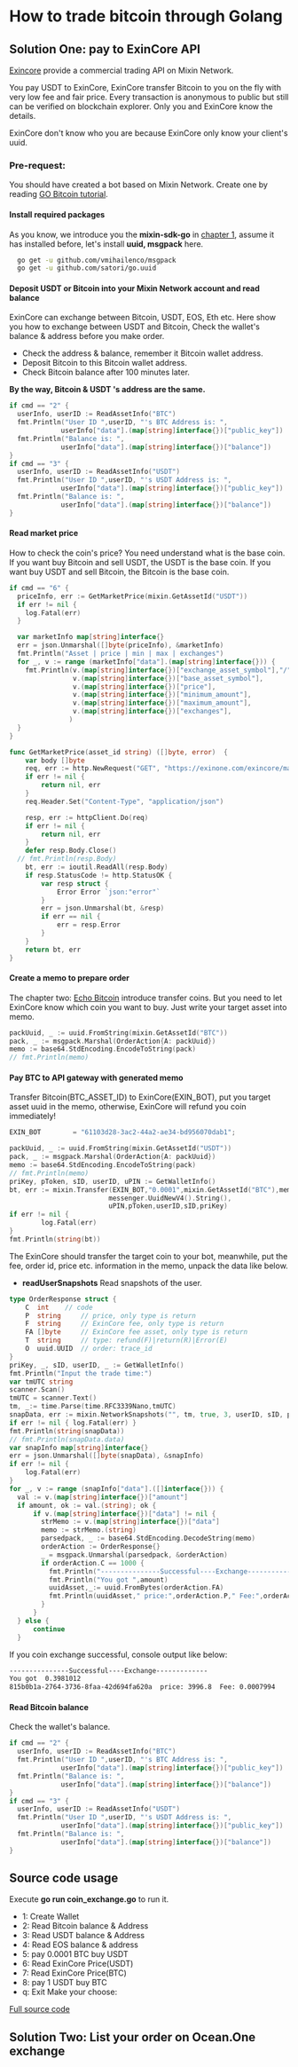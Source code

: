 # How to trade bitcoin through Golang

## Solution One: pay to ExinCore API
[Exincore](https://github.com/exinone/exincore) provide a commercial trading API on Mixin Network.

You pay USDT to ExinCore, ExinCore transfer Bitcoin to you on the fly with very low fee and fair price. Every transaction is anonymous to public but still can be verified on blockchain explorer. Only you and ExinCore know the details.

ExinCore don't know who you are because ExinCore only know your client's uuid.

### Pre-request:
You should  have created a bot based on Mixin Network. Create one by reading [GO Bitcoin tutorial](https://github.com/wenewzhang/mixin_labs-go-bot).

#### Install required packages
As you know, we introduce you the **mixin-sdk-go** in [chapter 1](https://github.com/wenewzhang/mixin_labs-go-bot/blob/master/README.md), assume it has installed before, let's install **uuid, msgpack** here.
```bash
  go get -u github.com/vmihailenco/msgpack
  go get -u github.com/satori/go.uuid
```
#### Deposit USDT or Bitcoin into your Mixin Network account and read balance
ExinCore can exchange between Bitcoin, USDT, EOS, Eth etc. Here show you how to exchange between USDT and Bitcoin,
Check the wallet's balance & address before you make order.

- Check the address & balance, remember it Bitcoin wallet address.
- Deposit Bitcoin to this Bitcoin wallet address.
- Check Bitcoin balance after 100 minutes later.

**By the way, Bitcoin & USDT 's address are the same.**

```go
if cmd == "2" {
  userInfo, userID := ReadAssetInfo("BTC")
  fmt.Println("User ID ",userID, "'s BTC Address is: ",
             userInfo["data"].(map[string]interface{})["public_key"])
  fmt.Println("Balance is: ",
             userInfo["data"].(map[string]interface{})["balance"])
}
if cmd == "3" {
  userInfo, userID := ReadAssetInfo("USDT")
  fmt.Println("User ID ",userID, "'s USDT Address is: ",
             userInfo["data"].(map[string]interface{})["public_key"])
  fmt.Println("Balance is: ",
             userInfo["data"].(map[string]interface{})["balance"])
}
```
#### Read market price
How to check the coin's price? You need understand what is the base coin. If you want buy Bitcoin and sell USDT, the USDT is the base coin. If you want buy USDT and sell Bitcoin, the Bitcoin is the base coin.
```go
if cmd == "6" {
  priceInfo, err := GetMarketPrice(mixin.GetAssetId("USDT"))
  if err != nil {
    log.Fatal(err)
  }

  var marketInfo map[string]interface{}
  err = json.Unmarshal([]byte(priceInfo), &marketInfo)
  fmt.Println("Asset | price | min | max | exchanges")
  for _, v := range (marketInfo["data"].(map[string]interface{})) {
    fmt.Println(v.(map[string]interface{})["exchange_asset_symbol"],"/",
                v.(map[string]interface{})["base_asset_symbol"],
                v.(map[string]interface{})["price"],
                v.(map[string]interface{})["minimum_amount"],
                v.(map[string]interface{})["maximum_amount"],
                v.(map[string]interface{})["exchanges"],
               )
  }
}

func GetMarketPrice(asset_id string) ([]byte, error)  {
	var body []byte
	req, err := http.NewRequest("GET", "https://exinone.com/exincore/markets?base_asset="+asset_id, bytes.NewReader(body))
	if err != nil {
		return nil, err
	}
	req.Header.Set("Content-Type", "application/json")

	resp, err := httpClient.Do(req)
	if err != nil {
		return nil, err
	}
	defer resp.Body.Close()
  // fmt.Println(resp.Body)
	bt, err := ioutil.ReadAll(resp.Body)
	if resp.StatusCode != http.StatusOK {
		var resp struct {
			Error Error `json:"error"`
		}
		err = json.Unmarshal(bt, &resp)
		if err == nil {
			err = resp.Error
		}
	}
	return bt, err
}
```

#### Create a memo to prepare order
The chapter two: [Echo Bitcoin](https://github.com/wenewzhang/mixin_labs-go-bot/blob/master/README2.md) introduce transfer coins. But you need to let ExinCore know which coin you want to buy. Just write your target asset into memo.
```go
packUuid, _ := uuid.FromString(mixin.GetAssetId("BTC"))
pack, _ := msgpack.Marshal(OrderAction{A: packUuid})
memo := base64.StdEncoding.EncodeToString(pack)
// fmt.Println(memo)
```
#### Pay BTC to API gateway with generated memo
Transfer Bitcoin(BTC_ASSET_ID) to ExinCore(EXIN_BOT), put you target asset uuid in the memo, otherwise, ExinCore will refund you coin immediately!
```go
EXIN_BOT        = "61103d28-3ac2-44a2-ae34-bd956070dab1";

packUuid, _ := uuid.FromString(mixin.GetAssetId("USDT"))
pack, _ := msgpack.Marshal(OrderAction{A: packUuid})
memo := base64.StdEncoding.EncodeToString(pack)
// fmt.Println(memo)
priKey, pToken, sID, userID, uPIN := GetWalletInfo()
bt, err := mixin.Transfer(EXIN_BOT,"0.0001",mixin.GetAssetId("BTC"),memo,
                         messenger.UuidNewV4().String(),
                         uPIN,pToken,userID,sID,priKey)
if err != nil {
        log.Fatal(err)
}
fmt.Println(string(bt))
```
The ExinCore should transfer the target coin to your bot, meanwhile, put the fee, order id, price etc. information in the memo, unpack the data like below.
- **readUserSnapshots** Read snapshots of the user.
```go
type OrderResponse struct {
    C  int    // code
    P  string     // price, only type is return
    F  string     // ExinCore fee, only type is return
    FA []byte     // ExinCore fee asset, only type is return
    T  string     // type: refund(F)|return(R)|Error(E)
    O  uuid.UUID  // order: trace_id
}
priKey, _, sID, userID, _ := GetWalletInfo()
fmt.Println("Input the trade time:")
var tmUTC string
scanner.Scan()
tmUTC = scanner.Text()
tm, _:= time.Parse(time.RFC3339Nano,tmUTC)
snapData, err := mixin.NetworkSnapshots("", tm, true, 3, userID, sID, priKey)
if err != nil { log.Fatal(err) }
fmt.Println(string(snapData))
// fmt.Println(snapData.data)
var snapInfo map[string]interface{}
err = json.Unmarshal([]byte(snapData), &snapInfo)
if err != nil {
    log.Fatal(err)
}
for _, v := range (snapInfo["data"].([]interface{})) {
  val := v.(map[string]interface{})["amount"]
  if amount, ok := val.(string); ok {
      if v.(map[string]interface{})["data"] != nil {
        strMemo := v.(map[string]interface{})["data"]
        memo := strMemo.(string)
        parsedpack, _ := base64.StdEncoding.DecodeString(memo)
        orderAction := OrderResponse{}
        _ = msgpack.Unmarshal(parsedpack, &orderAction)
        if orderAction.C == 1000 {
          fmt.Println("---------------Successful----Exchange-------------")
          fmt.Println("You got ",amount)
          uuidAsset,_:= uuid.FromBytes(orderAction.FA)
          fmt.Println(uuidAsset," price:",orderAction.P," Fee:",orderAction.F)
        }
      }
  } else {
      continue
  }
```

If you coin exchange successful, console output like below:
```bash
---------------Successful----Exchange-------------
You got  0.3981012
815b0b1a-2764-3736-8faa-42d694fa620a  price: 3996.8  Fee: 0.0007994
```

#### Read Bitcoin balance
Check the wallet's balance.
```go
if cmd == "2" {
  userInfo, userID := ReadAssetInfo("BTC")
  fmt.Println("User ID ",userID, "'s BTC Address is: ",
             userInfo["data"].(map[string]interface{})["public_key"])
  fmt.Println("Balance is: ",
             userInfo["data"].(map[string]interface{})["balance"])
}
if cmd == "3" {
  userInfo, userID := ReadAssetInfo("USDT")
  fmt.Println("User ID ",userID, "'s USDT Address is: ",
             userInfo["data"].(map[string]interface{})["public_key"])
  fmt.Println("Balance is: ",
             userInfo["data"].(map[string]interface{})["balance"])
}
```
## Source code usage
Execute **go run coin_exchange.go** to run it.

- 1: Create Wallet
- 2: Read Bitcoin balance & Address
- 3: Read USDT balance & Address
- 4: Read EOS balance & address
- 5: pay 0.0001 BTC buy USDT
- 6: Read ExinCore Price(USDT)
- 7: Read ExinCore Price(BTC)
- 8: pay 1 USDT buy BTC
- q: Exit
Make your choose:

[Full source code](https://github.com/wenewzhang/mixin_labs-go-bot/blob/master/coin_exchange/coin_exchange.go)

## Solution Two: List your order on Ocean.One exchange
